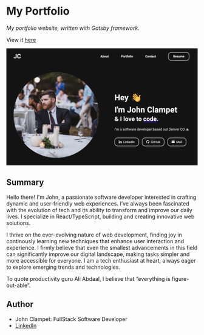 # My Portfolio

*My portfolio website, written with Gatsby framework.*

View it [here](https://johnclampet.net)

![app-preview](/screenshot.png)

## Summary
Hello there! I'm John, a passionate software developer interested in crafting dynamic and user-friendly web experiences. I’ve always been fascinated with the evolution of tech and its ability to transform and improve our daily lives. I specialize in React/TypeScript, building and creating innovative web solutions.

I thrive on the ever-evolving nature of web development, finding joy in continously learning new techniques that enhance user interaction and experience. I firmly believe that even the smallest advancements in this field can significantly improve our digital landscape, making tasks simpler and more accessible for everyone. I am a tech enthusiast at heart, always eager to explore emerging trends and technologies.

To quote productivity guru Ali Abdaal, I believe that “everything is figure-out-able”.


## Author
- John Clampet: FullStack Software Developer
- [LinkedIn](https://www.linkedin.com/in/john-clampet-264007122/)
